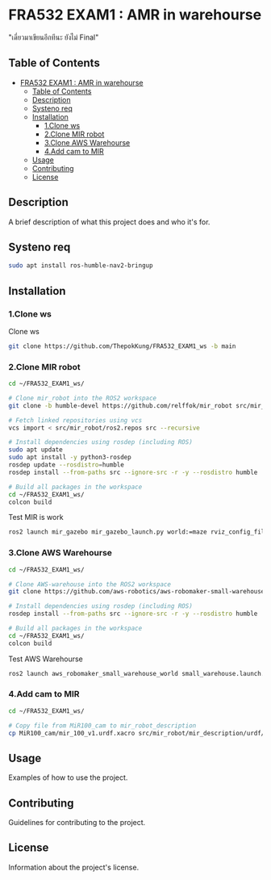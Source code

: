 # FRA532 EXAM1 : AMR in warehourse

"เดี่ยวมาเขียนอีกทีนะ ยังไม่ Final"

## Table of Contents
- [FRA532 EXAM1 : AMR in warehourse](#fra532-exam1--amr-in-warehourse)
  - [Table of Contents](#table-of-contents)
  - [Description](#description)
  - [Systeno req](#systeno-req)
  - [Installation](#installation)
    - [1.Clone ws](#1clone-ws)
    - [2.Clone MIR robot](#2clone-mir-robot)
    - [3.Clone AWS Warehourse](#3clone-aws-warehourse)
    - [4.Add cam to MIR](#4add-cam-to-mir)
  - [Usage](#usage)
  - [Contributing](#contributing)
  - [License](#license)

## Description
A brief description of what this project does and who it's for.

## Systeno req
```bash
sudo apt install ros-humble-nav2-bringup
```

## Installation
### 1.Clone ws
Clone ws
```bash
git clone https://github.com/ThepokKung/FRA532_EXAM1_ws -b main

```
### 2.Clone MIR robot
```bash
cd ~/FRA532_EXAM1_ws/

# Clone mir_robot into the ROS2 workspace
git clone -b humble-devel https://github.com/relffok/mir_robot src/mir_robot

# Fetch linked repositories using vcs
vcs import < src/mir_robot/ros2.repos src --recursive

# Install dependencies using rosdep (including ROS)
sudo apt update
sudo apt install -y python3-rosdep
rosdep update --rosdistro=humble
rosdep install --from-paths src --ignore-src -r -y --rosdistro humble

# Build all packages in the workspace
cd ~/FRA532_EXAM1_ws/
colcon build
```

Test MIR is work
```bash
ros2 launch mir_gazebo mir_gazebo_launch.py world:=maze rviz_config_file:=$(ros2 pkg prefix mir_navigation)/share/mir_navigation/rviz/mir_nav.rviz
```

### 3.Clone AWS Warehourse

```bash
cd ~/FRA532_EXAM1_ws/

# Clone AWS-warehouse into the ROS2 workspace
git clone https://github.com/aws-robotics/aws-robomaker-small-warehouse-world.git -b ros2 src/aws-robomaker-small-warehouse-world

# Install dependencies using rosdep (including ROS)
rosdep install --from-paths src --ignore-src -r -y --rosdistro humble

# Build all packages in the workspace
cd ~/FRA532_EXAM1_ws/
colcon build
```

Test AWS Warehourse

```bash
ros2 launch aws_robomaker_small_warehouse_world small_warehouse.launch.py
```

### 4.Add cam to MIR

```bash
cd ~/FRA532_EXAM1_ws/

# Copy file from MiR100_cam to mir_robot_description
cp MiR100_cam/mir_100_v1.urdf.xacro src/mir_robot/mir_description/urdf/include/mir_100_v1.urdf.xacro 
```

## Usage
Examples of how to use the project.

## Contributing
Guidelines for contributing to the project.

## License
Information about the project's license.